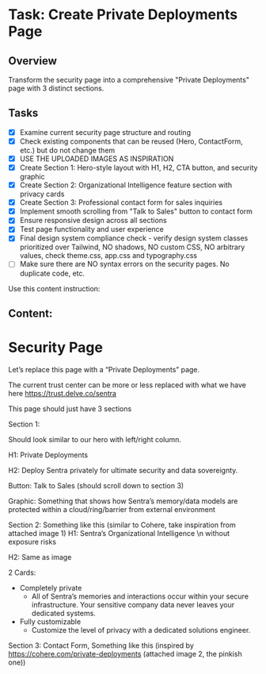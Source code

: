 # Task: Create Private Deployments Page

## Overview

Transform the security page into a comprehensive "Private Deployments" page with 3 distinct sections.

## Tasks

- [x] Examine current security page structure and routing
- [x] Check existing components that can be reused (Hero, ContactForm, etc.) but do not change them
- [x] USE THE UPLOADED IMAGES AS INSPIRATION
- [x] Create Section 1: Hero-style layout with H1, H2, CTA button, and security graphic
- [x] Create Section 2: Organizational Intelligence feature section with privacy cards
- [x] Create Section 3: Professional contact form for sales inquiries
- [x] Implement smooth scrolling from "Talk to Sales" button to contact form
- [x] Ensure responsive design across all sections
- [x] Test page functionality and user experience
- [x] Final design system compliance check - verify design system classes prioritized over Tailwind, NO shadows, NO custom CSS, NO arbitrary values, check theme.css, app.css and typography.css
- [ ] Make sure there are NO syntax errors on the security pages. No duplicate code, etc.

Use this content instruction:

## Content:

# Security Page

Let’s replace this page with a “Private Deployments” page.

The current trust center can be more or less replaced with what we have here https://trust.delve.co/sentra

This page should just have 3 sections

Section 1:

Should look similar to our hero with left/right column.

H1: Private Deployments

H2: Deploy Sentra privately for ultimate security and data sovereignty.

Button: Talk to Sales (should scroll down to section 3)

Graphic: Something that shows how Sentra’s memory/data models are protected within a cloud/ring/barrier from external environment

Section 2: Something like this (similar to Cohere, take inspiration from attached image 1)
H1: Sentra’s Organizational Intelligence \n without exposure risks

H2: Same as image

2 Cards:

- Completely private
  - All of Sentra’s memories and interactions occur within your secure infrastructure. Your sensitive company data never leaves your dedicated systems.
- Fully customizable
  - Customize the level of privacy with a dedicated solutions engineer.

Section 3: Contact Form, Something like this (inspired by https://cohere.com/private-deployments (attached image 2, the pinkish one))
